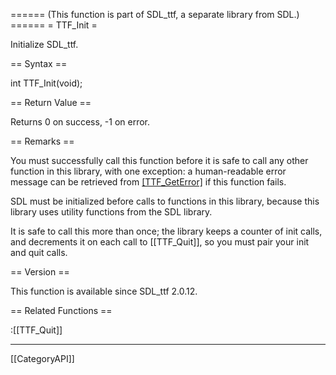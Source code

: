 ====== (This function is part of SDL_ttf, a separate library from SDL.) ======
= TTF_Init =

Initialize SDL_ttf.

== Syntax ==

<syntaxhighlight lang='c'>
int TTF_Init(void);
</syntaxhighlight>

== Return Value ==

Returns 0 on success, -1 on error.

== Remarks ==

You must successfully call this function before it is safe to call any
other function in this library, with one exception: a human-readable error
message can be retrieved from [[TTF_GetError]]() if this function fails.

SDL must be initialized before calls to functions in this library, because
this library uses utility functions from the SDL library.

It is safe to call this more than once; the library keeps a counter of init
calls, and decrements it on each call to [[TTF_Quit]], so you must pair
your init and quit calls.

== Version ==

This function is available since SDL_ttf 2.0.12.

== Related Functions ==

:[[TTF_Quit]]

----
[[CategoryAPI]]



